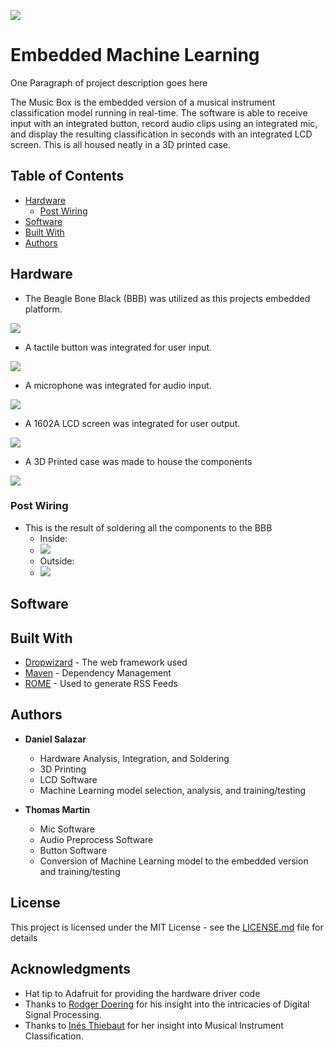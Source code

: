 ![](./images/LOGO.png)


# Embedded Machine Learning

One Paragraph of project description goes here

The Music Box is the embedded version of a musical instrument
classification model running in real-time. The software is able to
receive input with an integrated button, record audio clips using
an integrated mic, and display the resulting classification in seconds
with an integrated LCD screen. This is all housed neatly in a 3D
printed case.

## Table of Contents
* [Hardware](#hardware)
  - [Post Wiring](#finished)
* [Software](#software)
* [Built With](#built)
* [Authors](#authors)

<a name="hardware"></a>
## Hardware
* The Beagle Bone Black (BBB) was utilized as this projects embedded platform.

![](./images/BBB.jpg)

* A tactile button was integrated for user input.

![](./images/Button.jpg)

* A microphone was integrated for audio input.

![](./images/Mic.jpg)

* A 1602A LCD screen was integrated for user output.

![](./images/LCD.png)

* A 3D Printed case was made to house the components

![](./images/Case.jpg)

<a name="finished"></a>
### Post Wiring 

* This is the result of soldering all the components to the BBB
  - Inside:
  - ![](./images/Music_Box_inside.jpg)
  - Outside:
  - ![](./images/Music_Box_outside.png)

<a name="software"></a>
## Software

<a name="built"></a>
## Built With

* [Dropwizard](http://www.dropwizard.io/1.0.2/docs/) - The web framework used
* [Maven](https://maven.apache.org/) - Dependency Management
* [ROME](https://rometools.github.io/rome/) - Used to generate RSS Feeds

<a name="authors"></a>
## Authors
* **Daniel Salazar**
  - Hardware Analysis, Integration, and Soldering
  - 3D Printing
  - LCD Software
  - Machine Learning model selection, analysis, and training/testing
  
* **Thomas Martin**
  - Mic Software
  - Audio Preprocess Software
  - Button Software
  - Conversion of Machine Learning model to the embedded version and
  training/testing
## License

This project is licensed under the MIT License - see the [LICENSE.md](LICENSE.md) file for details

## Acknowledgments

* Hat tip to Adafruit for providing the hardware driver code
* Thanks to [Rodger Doering](http://www.csueastbay.edu/directory/profiles/engr/doeringroger.html)
for his insight into the intricacies of Digital Signal Processing.
* Thanks to [Inés  Thiebaut](https://www.csueastbay.edu/directory/profiles/mus/thiebautines.html)
for her insight into Musical Instrument Classification.
